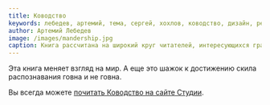 ```yaml
---
title: Ководство
keywords: лебедев, артемий, тема, сергей, хохлов, ководство, дизайн, рекомендация, отзыв, книга
author: Артемий Лебедев
image: /images/mandership.jpg
caption: Книга рассчитана на широкий круг читателей, интересующихся графическим и промышленным дизайном, проектированием интерфейсов, типографикой, семиотикой, визуализацией и так далее.
---
```


Эта книга меняет взгляд на&nbsp;мир. А&nbsp;еще это шажок к&nbsp;достижению скила распознавания говна и&nbsp;не&nbsp;говна.

Вы&nbsp;всегда можете [почитать Ководство на&nbsp;сайте Студии](http://www.artlebedev.ru/kovodstvo/sections/).
